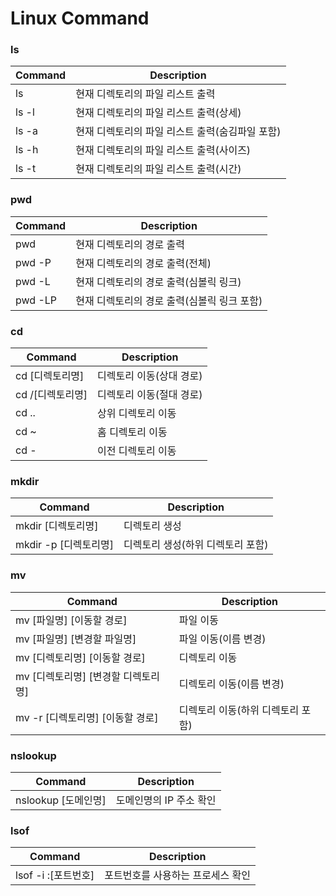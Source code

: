 # Linux Command

### ls

| Command | Description                 |
|---------|-----------------------------|
| ls      | 현재 디렉토리의 파일 리스트 출력          |
| ls -l   | 현재 디렉토리의 파일 리스트 출력(상세)      |
| ls -a   | 현재 디렉토리의 파일 리스트 출력(숨김파일 포함) |
| ls -h   | 현재 디렉토리의 파일 리스트 출력(사이즈)     |
| ls -t   | 현재 디렉토리의 파일 리스트 출력(시간)      |

### pwd

| Command | Description               |
|---------|---------------------------|
| pwd     | 현재 디렉토리의 경로 출력            |
| pwd -P  | 현재 디렉토리의 경로 출력(전체)        |
| pwd -L  | 현재 디렉토리의 경로 출력(심볼릭 링크)    |
| pwd -LP | 현재 디렉토리의 경로 출력(심볼릭 링크 포함) |

### cd

| Command     | Description    |
|-------------|----------------|
| cd [디렉토리명]  | 디렉토리 이동(상대 경로) |
| cd /[디렉토리명] | 디렉토리 이동(절대 경로) |
| cd ..       | 상위 디렉토리 이동     |
| cd ~        | 홈 디렉토리 이동      |
| cd -        | 이전 디렉토리 이동     |

### mkdir

| Command          | Description         |
|------------------|---------------------|
| mkdir [디렉토리명]    | 디렉토리 생성             |
| mkdir -p [디렉토리명] | 디렉토리 생성(하위 디렉토리 포함) |

### mv

| Command                | Description         |
|------------------------|---------------------|
| mv [파일명] [이동할 경로]      | 파일 이동               |
| mv [파일명] [변경할 파일명]     | 파일 이동(이름 변경)        |
| mv [디렉토리명] [이동할 경로]    | 디렉토리 이동             |
| mv [디렉토리명] [변경할 디렉토리명] | 디렉토리 이동(이름 변경)      |
| mv -r [디렉토리명] [이동할 경로] | 디렉토리 이동(하위 디렉토리 포함) |

### nslookup

| Command         | Description    |
|-----------------|----------------|
| nslookup [도메인명] | 도메인명의 IP 주소 확인 |

### lsof

| Command         | Description        |
|-----------------|--------------------|
| lsof -i :[포트번호] | 포트번호를 사용하는 프로세스 확인 |
